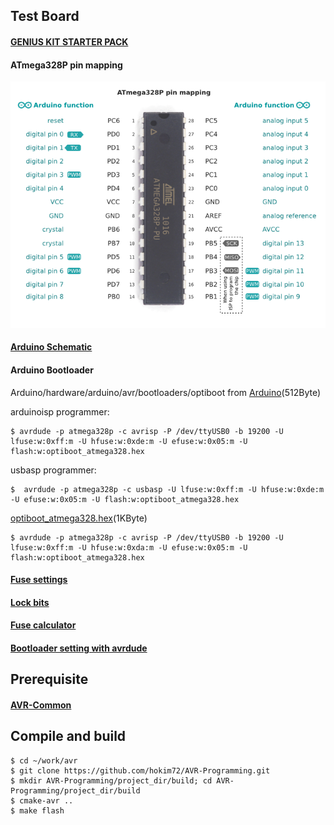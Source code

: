 ## Test Board

#### [GENIUS KIT STARTER PACK](http://kocoafab.cc/product/genius)
#### ATmega328P pin mapping
![ATmega328P pin mapping](ATmega328P_vs_Arduino_pin_mapping.png)
#### [Arduino Schematic](https://github.com/NashMicro/NashDuino/tree/master/Nano)
#### Arduino Bootloader

Arduino/hardware/arduino/avr/bootloaders/optiboot from [Arduino](https://github.com/arduino-org/Arduino)(512Byte)

arduinoisp programmer:
```
$ avrdude -p atmega328p -c avrisp -P /dev/ttyUSB0 -b 19200 -U lfuse:w:0xff:m -U hfuse:w:0xde:m -U efuse:w:0x05:m -U flash:w:optiboot_atmega328.hex
```

usbasp programmer:
```
$  avrdude -p atmega328p -c usbasp -U lfuse:w:0xff:m -U hfuse:w:0xde:m -U efuse:w:0x05:m -U flash:w:optiboot_atmega328.hex
```

[optiboot_atmega328.hex](https://github.com/hokim72/AVR-Common/blob/master/optiboot/optiboot_atmega328.hex)(1KByte)

```
$ avrdude -p atmega328p -c avrisp -P /dev/ttyUSB0 -b 19200 -U lfuse:w:0xff:m -U hfuse:w:0xda:m -U efuse:w:0x05:m -U flash:w:optiboot_atmega328.hex
```

#### [Fuse settings](http://www.martyncurrey.com/arduino-atmega-328p-fuse-settings/)
#### [Lock bits](http://www.avrfreaks.net/forum/lock-bits-1)
#### [Fuse calculator](http://eleccelerator.com/fusecalc/fusecalc.php?chip=atmega328p)
#### [Bootloader setting with avrdude](http://www.hackersworkbench.com/intro-to-bootloaders-for-avr)

## Prerequisite

#### [AVR-Common](https://github.com/hokim72/AVR-Common)

## Compile and build

```
$ cd ~/work/avr
$ git clone https://github.com/hokim72/AVR-Programming.git
$ mkdir AVR-Programming/project_dir/build; cd AVR-Programming/project_dir/build
$ cmake-avr ..
$ make flash
```
